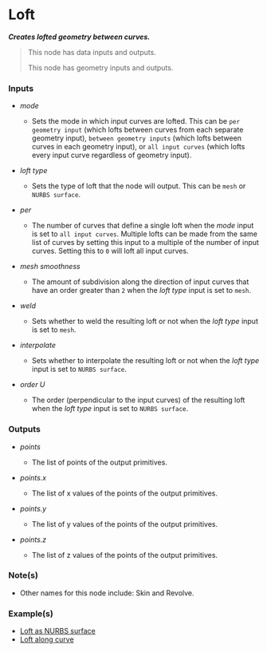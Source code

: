 # Loft

**_Creates lofted geometry between curves._**

> This node has data inputs and outputs.
>
> This node has geometry inputs and outputs.


### Inputs

* _mode_

  * Sets the mode in which input curves are lofted. This can be `per geometry input` (which lofts between curves from each separate geometry input), `between geometry inputs` (which lofts between curves in each geometry input), or `all input curves` (which lofts every input curve regardless of geometry input).

* _loft type_

  * Sets the type of loft that the node will output. This can be `mesh` or `NURBS surface`.

* _per_

  * The number of curves that define a single loft when the _mode_ input is set to `all input curves`. Multiple lofts can be made from the same list of curves by setting this input to a multiple of the number of input curves. Setting this to `0` will loft all input curves.

* _mesh smoothness_

  * The amount of subdivision along the direction of input curves that have an order greater than `2` when the _loft type_ input is set to `mesh`.

* _weld_

  * Sets whether to weld the resulting loft or not when the _loft type_ input is set to `mesh`.

* _interpolate_

  * Sets whether to interpolate the resulting loft or not when the _loft type_ input is set to `NURBS surface`.

* _order U_

  * The order (perpendicular to the input curves) of the resulting loft when the _loft type_ input is set to `NURBS surface`.


### Outputs

* _points_

  * The list of points of the output primitives.

* _points.x_

  * The list of x values of the points of the output primitives.

* _points.y_

  * The list of y values of the points of the output primitives.

* _points.z_

  * The list of z values of the points of the output primitives.


### Note(s)



* Other names for this node include: Skin and Revolve.


### Example(s)



* <a href="https://creator.trimble.com/graph?assetURI=whp:0bf18a7f-413b-4cdd-aa4f-35d723236da1&version=latest" target="_blank">Loft as NURBS surface</a>
* <a href="https://creator.trimble.com/graph?assetURI=whp:d82b650f-092e-44de-b58c-4410848f8b48&version=latest" target="_blank">Loft along curve</a>
